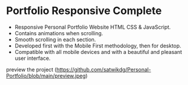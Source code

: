 # Portfolio Responsive Complete

- Responsive Personal Portfolio Website HTML CSS & JavaScript.
- Contains animations when scrolling.
- Smooth scrolling in each section.
- Developed first with the Mobile First methodology, then for desktop.
- Compatible with all mobile devices and with a beautiful and pleasant user interface.


preview the project  (https://github.com/satwikdg/Personal-Portfolio/blob/main/preview.jpeg)




